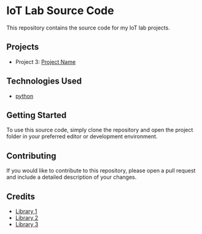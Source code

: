 # IoT Lab Source Code

This repository contains the source code for my IoT lab projects.

## Projects

- Project 3: [Project Name](dht11sensor.py/)

## Technologies Used

- [python](https://python.com/)

## Getting Started

To use this source code, simply clone the repository and open the project folder in your preferred editor or development environment.

## Contributing

If you would like to contribute to this repository, please open a pull request and include a detailed description of your changes.

## Credits

- [Library 1](https://library1.com/)
- [Library 2](https://library2.com/)
- [Library 3](https://library3.com/)

